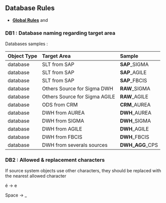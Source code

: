 ## Database Rules

- **[Global Rules](GlobalRules.md)** and

### DB1 : Database naming regarding target area

Databases samples :

|	Object Type	|	Target Area	|	Sample	|
| :---       |    :---   | :---        |				
|	database	|	SLT from SAP	|	__SAP__\_SIGMA	|
|	database	|	SLT from SAP	|	__SAP__\_AGILE	|
|	database	|	SLT from SAP	|	__SAP__\_FBCIS	|
|	database	|	Others Source for Sigma DWH	|	__RAW__\_SIGMA	|
|	database	|	Others Source for Sigma AGILE	|	__RAW__\_AGILE	|
|	database	|	ODS from CRM	|	__CRM__\_AUREA	|
|	database	|	DWH from AUREA	|	__DWH__\_AUREA	|
|	database	|	DWH from SIGMA	|	__DWH__\_SIGMA	|
|	database	|	DWH from AGILE	|	__DWH__\_AGILE	|
|	database	|	DWH from FBCIS	|__DWH__\_FBCIS	|
|	database	|	DWH from severals sources	|	__DWH\_AGG__\_CPS	|

### DB2  : Allowed & replacement characters
If source system objects use other characters, they should be replaced with the nearest allowed character

é &rarr; e

Space &rarr; _
